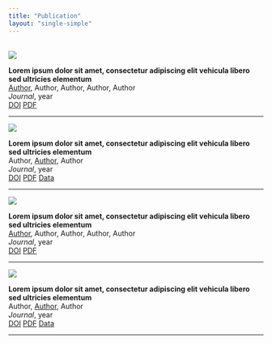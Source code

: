 ```yaml
---
title: "Publication"
layout: "single-simple"
---
```


<!------------------------- 4 Publication -------------------------> <you can change these as your preference>

<!---------- 4.1 start ----------> <The part no need for modification>

<div class="row">
<div class="col">
<br> <This  is used to create a line break>

<!---------- 4.2 Selected Publications ---------->


<!---------- 4.2 publication1 ---------->

<div class="row">

<div class="col-sm-3 mb-2">
    <img src="/publication/publication.png">
</div>

<div class="col-sm-9 mb-2 align-self-end">

**Lorem ipsum dolor sit amet, consectetur adipiscing elit vehicula libero sed ultricies elementum**\
<u>Author</u>, Author, Author, Author, Author\
*Journal*, year\
<a href="https://github.com" class="btn btn-sm btn-outline-dark z-depth-0" role="button" target="_blank">DOI</a>
<a href="/publication/publication.pdf" class="btn btn-sm btn-outline-dark z-depth-0" role="button" target="_blank">PDF</a>
</div>
</div>
<hr class="border-dark opacity-70"/>

<!---------- 4.3 publication2 ---------->

<div class="row">

<div class="col-sm-3 mb-2">
    <img src="/publication/publication.png">
</div>

<div class="col-sm-9 mb-2 align-self-end">

**Lorem ipsum dolor sit amet, consectetur adipiscing elit vehicula libero sed ultricies elementum**\
Author, <u>Author</u>, Author\
*Journal*, year\
<a href="https://github.com" class="btn btn-sm btn-outline-dark z-depth-0" role="button" target="_blank">DOI</a>
<a href="/publication/publication.pdf" class="btn btn-sm btn-outline-dark z-depth-0" role="button" target="_blank">PDF</a>
<a href="https://github.com" class="btn btn-sm btn-outline-dark z-depth-0" role="button" target="_blank">Data</a>
</div>
</div>
<hr class="border-dark opacity-70"/>

<!---------- 4.4 publication3 ---------->

<div class="row">

<div class="col-sm-3 mb-2">
    <img src="/publication/publication.png">
</div>

<div class="col-sm-9 mb-2 align-self-end">

**Lorem ipsum dolor sit amet, consectetur adipiscing elit vehicula libero sed ultricies elementum**\
<u>Author</u>, Author, Author, Author, Author\
*Journal*, year\
<a href="https://github.com" class="btn btn-sm btn-outline-dark z-depth-0" role="button" target="_blank">DOI</a>
<a href="/publication/publication.pdf" class="btn btn-sm btn-outline-dark z-depth-0" role="button" target="_blank">PDF</a>
</div>
</div>
<hr class="border-dark opacity-70"/>

<!---------- 4.5 publication4 ---------->

<div class="row">

<div class="col-sm-3 mb-2">
    <img src="/publication/publication.png">
</div>

<div class="col-sm-9 mb-2 align-self-end">

**Lorem ipsum dolor sit amet, consectetur adipiscing elit vehicula libero sed ultricies elementum**\
Author, <u>Author</u>, Author\
*Journal*, year\
<a href="https://github.com" class="btn btn-sm btn-outline-dark z-depth-0" role="button" target="_blank">DOI</a>
<a href="/publication/publication.pdf" class="btn btn-sm btn-outline-dark z-depth-0" role="button" target="_blank">PDF</a>
<a href="https://github.com" class="btn btn-sm btn-outline-dark z-depth-0" role="button" target="_blank">Data</a>
</div>
</div>
<hr class="border-dark opacity-70"/>

<!---------- 4.4 end ---------->
</div>
</div>